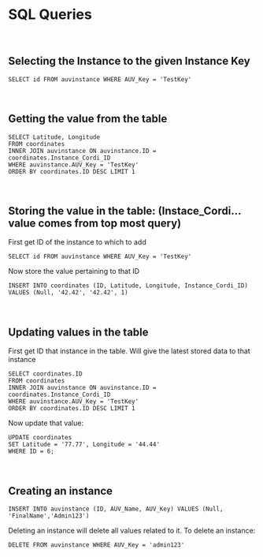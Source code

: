 # SQL Queries

<br>

## Selecting the Instance to the given Instance Key

    SELECT id FROM auvinstance WHERE AUV_Key = 'TestKey'

<br>

## Getting the value from the table

    SELECT Latitude, Longitude
    FROM coordinates
    INNER JOIN auvinstance ON auvinstance.ID = coordinates.Instance_Cordi_ID
    WHERE auvinstance.AUV_Key = 'TestKey'
    ORDER BY coordinates.ID DESC LIMIT 1

<br>

## Storing the value in the table: (Instace_Cordi... value comes from top most query)

First get ID of the instance to which to add

    SELECT id FROM auvinstance WHERE AUV_Key = 'TestKey'

Now store the value pertaining to that ID

    INSERT INTO coordinates (ID, Latitude, Longitude, Instance_Cordi_ID) VALUES (Null, '42.42', '42.42', 1)

<br>

## Updating values in the table

First get ID that instance in the table. Will give the latest stored data to that instance

    SELECT coordinates.ID
    FROM coordinates
    INNER JOIN auvinstance ON auvinstance.ID = coordinates.Instance_Cordi_ID
    WHERE auvinstance.AUV_Key = 'TestKey'
    ORDER BY coordinates.ID DESC LIMIT 1

Now update that value:

    UPDATE coordinates
    SET Latitude = '77.77', Longitude = '44.44'
    WHERE ID = 6;

<br>

## Creating an instance

    INSERT INTO auvinstance (ID, AUV_Name, AUV_Key) VALUES (Null, 'FinalName','Admin123')

Deleting an instance will delete all values related to it. To delete an instance:

    DELETE FROM auvinstance WHERE AUV_Key = 'admin123'